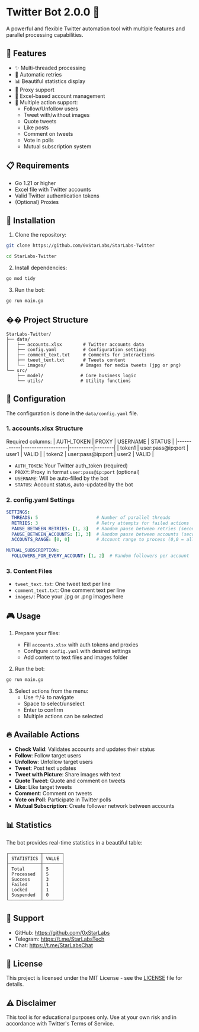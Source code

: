 # Twitter Bot 2.0.0 🚀

A powerful and flexible Twitter automation tool with multiple features and parallel processing capabilities.

## 🌟 Features

- ✨ Multi-threaded processing
- 🔄 Automatic retries
- 📊 Beautiful statistics display
- 🔐 Proxy support
- 📝 Excel-based account management
- 🎯 Multiple action support:
  - Follow/Unfollow users
  - Tweet with/without images
  - Quote tweets
  - Like posts
  - Comment on tweets
  - Vote in polls
  - Mutual subscription system

## 📋 Requirements

- Go 1.21 or higher
- Excel file with Twitter accounts
- Valid Twitter authentication tokens
- (Optional) Proxies

## 🚀 Installation

1. Clone the repository:
```bash
git clone https://github.com/0xStarLabs/StarLabs-Twitter
```
```bash
cd StarLabs-Twitter
```
2. Install dependencies:
```bash
go mod tidy
```
3. Run the bot:
```bash
go run main.go
```

## �� Project Structure
```
StarLabs-Twitter/
├── data/
│   ├── accounts.xlsx        # Twitter accounts data
│   ├── config.yaml          # Configuration settings
│   ├── comment_text.txt     # Comments for interactions
│   ├── tweet_text.txt       # Tweets content
│   └── images/             # Images for media tweets (jpg or png)
└── src/
    ├── model/              # Core business logic
    └── utils/              # Utility functions
```

## 📝 Configuration

The configuration is done in the `data/config.yaml` file.

### 1. accounts.xlsx Structure
Required columns:
| AUTH_TOKEN | PROXY             | USERNAME | STATUS |
|------------|-------------------|----------|--------|
| token1     | user:pass@ip:port | user1    | VALID  |
| token2     | user:pass@ip:port | user2    | VALID  |

- `AUTH_TOKEN`: Your Twitter auth_token (required)
- `PROXY`: Proxy in format `user:pass@ip:port` (optional)
- `USERNAME`: Will be auto-filled by the bot
- `STATUS`: Account status, auto-updated by the bot

### 2. config.yaml Settings
```yaml
SETTINGS:
  THREADS: 5                      # Number of parallel threads
  RETRIES: 3                      # Retry attempts for failed actions
  PAUSE_BETWEEN_RETRIES: [1, 3]   # Random pause between retries (seconds)
  PAUSE_BETWEEN_ACCOUNTS: [1, 3]  # Random pause between accounts (seconds)
  ACCOUNTS_RANGE: [0, 0]          # Account range to process (0,0 = all)

MUTUAL_SUBSCRIPTION:
  FOLLOWERS_FOR_EVERY_ACCOUNT: [1, 2]  # Random followers per account
```

### 3. Content Files
- `tweet_text.txt`: One tweet text per line
- `comment_text.txt`: One comment text per line
- `images/`: Place your .jpg or .png images here

## 🎮 Usage

1. Prepare your files:
   - Fill `accounts.xlsx` with auth tokens and proxies
   - Configure `config.yaml` with desired settings
   - Add content to text files and images folder

2. Run the bot:
```bash
go run main.go
```

3. Select actions from the menu:
   - Use ↑/↓ to navigate
   - Space to select/unselect
   - Enter to confirm
   - Multiple actions can be selected

## 🔥 Available Actions

- **Check Valid**: Validates accounts and updates their status
- **Follow**: Follow target users
- **Unfollow**: Unfollow target users
- **Tweet**: Post text updates
- **Tweet with Picture**: Share images with text
- **Quote Tweet**: Quote and comment on tweets
- **Like**: Like target tweets
- **Comment**: Comment on tweets
- **Vote on Poll**: Participate in Twitter polls
- **Mutual Subscription**: Create follower network between accounts

## 📊 Statistics

The bot provides real-time statistics in a beautiful table:
```
┌────────────┬───────┐
│ STATISTICS │ VALUE │
├────────────┼───────┤
│ Total      │ 5     │
│ Processed  │ 5     │
│ Success    │ 3     │
│ Failed     │ 1     │
│ Locked     │ 1     │
│ Suspended  │ 0     │
└────────────┴───────┘
```

## 🤝 Support

- GitHub: https://github.com/0xStarLabs
- Telegram: https://t.me/StarLabsTech
- Chat: https://t.me/StarLabsChat

## 📜 License

This project is licensed under the MIT License - see the [LICENSE](LICENSE) file for details.

## ⚠️ Disclaimer

This tool is for educational purposes only. Use at your own risk and in accordance with Twitter's Terms of Service.
